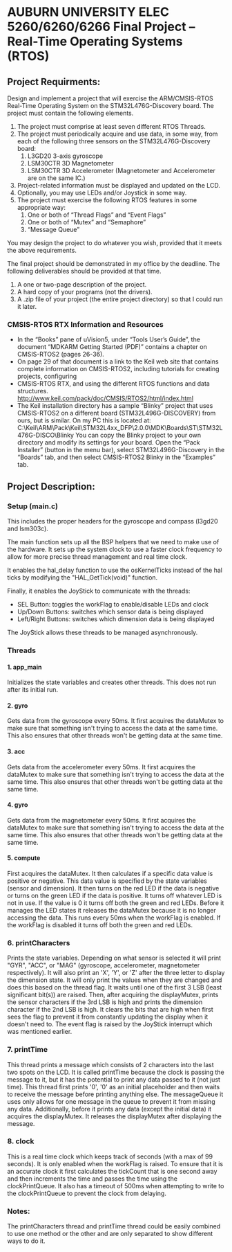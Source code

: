 # AUBURN UNIVERSITY ELEC 5260/6260/6266 Final Project – Real-Time Operating Systems (RTOS)

## Project Requirments:

Design and implement a project that will exercise the ARM/CMSIS-RTOS Real-Time Operating
System on the STM32L476G-Discovery board. The project must contain the following elements.
1. The project must comprise at least seven different RTOS Threads.
2. The project must periodically acquire and use data, in some way, from each of the
following three sensors on the STM32L476G-Discovery board:
    1. L3GD20 3-axis gyroscope
    2. LSM30CTR 3D Magnetometer
    3. LSM30CTR 3D Accelerometer
(Magnetometer and Accelerometer are on the same IC.)
3. Project-related information must be displayed and updated on the LCD.
4. Optionally, you may use LEDs and/or Joystick in some way.
5. The project must exercise the following RTOS features in some appropriate way:
    1. One or both of “Thread Flags” and “Event Flags”
    2. One or both of “Mutex” and “Semaphore”
    3. “Message Queue”

You may design the project to do whatever you wish, provided that it meets the above
requirements.

The final project should be demonstrated in my office by the deadline. The following
deliverables should be provided at that time.

1. A one or two-page description of the project.
2. A hard copy of your programs (not the drivers).
3. A .zip file of your project (the entire project directory) so that I could run it later.

### CMSIS-RTOS RTX Information and Resources
- In the “Books” pane of uVision5, under “Tools User’s Guide”, the document “MDKARM Getting Started (PDF)” contains a chapter on CMSIS-RTOS2 (pages 26-36).
- On page 29 of that document is a link to the Keil web site that contains complete
information on CMSIS-RTOS2, including tutorials for creating projects, configuring
- CMSIS-RTOS RTX, and using the different RTOS functions and data structures.
<http://www.keil.com/pack/doc/CMSIS/RTOS2/html/index.html>
- The Keil installation directory has a sample “Blinky” project that uses CMSIS-RTOS2 on
a different board (STM32L496G-DISCOVERY) from ours, but is similar. On my PC
this is located at:
C:\Keil\ARM\Pack\Keil\STM32L4xx_DFP\2.0.0\MDK\Boards\ST\STM32L476G-DISCO\Blinky
You can copy the Blinky project to your own directory and modify its settings for your board.
Open the “Pack Installer” (button in the menu bar), select STM32L496G-Discovery in the
“Boards” tab, and then select CMSIS-RTOS2 Blinky in the “Examples” tab.

## Project Description:

### Setup (main.c)

This includes the proper headers for the gyroscope and compass (l3gd20 and lsm303c).

The main function sets up all the BSP helpers that we need to make use of the hardware. It sets up the system clock to use a faster clock frequency to allow for more precise thread management and real time clock.

It enables the hal_delay function to use the osKernelTicks instead of the hal ticks by modifying the "HAL_GetTick(void)" function.

Finally, it enables the JoyStick to communicate with the threads:

- SEL Button: toggles the workFlag to enable/disable LEDs and clock
- Up/Down Buttons: switches which sensor data is being displayed
- Left/Right Buttons: switches which dimension data is being displayed

The JoyStick allows these threads to be managed asynchronously.

### Threads

####  1. app_main

Initializes the state variables and creates other threads. This does not run after its initial run.

#### 2. gyro

Gets data from the gyroscope every 50ms. It first acquires the dataMutex to make sure that something isn't trying to access the data at the same time. This also ensures that other threads won't be getting data at the same time.

#### 3. acc

Gets data from the accelerometer every 50ms. It first acquires the dataMutex to make sure that something isn't trying to access the data at the same time. This also ensures that other threads won't be getting data at the same time.

#### 4. gyro

Gets data from the magnetometer every 50ms. It first acquires the dataMutex to make sure that something isn't trying to access the data at the same time. This also ensures that other threads won't be getting data at the same time.

#### 5. compute

First acquires the dataMutex. It then calculates if a specific data value is positive or negative. This data value is specified by the state variables (sensor and dimension). It then turns on the red LED if the data is negative or turns on the green LED if the data is positive. It turns off whatever LED is not in use. If the value is 0 it turns off both the green and red LEDs. Before it manages the LED states it releases the dataMutex because it is no longer accessing the data. This runs every 50ms when the workFlag is enabled. If the workFlag is disabled it turns off both the green and red LEDs.

### 6. printCharacters

Prints the state variables. Depending on what sensor is selected it will print "GYR", "ACC", or "MAG" (gyroscope, accelerometer, magnetometer respectively). It will also print an 'X', 'Y', or 'Z' after the three letter to display the dimension state. It will only print the values when they are changed and does this based on the thread flag. It waits until one of the first 3 LSB (least significant bit(s)) are raised. Then, after acquiring the displayMutex, prints the sensor characters if the 3rd LSB is high and prints the dimension character if the 2nd LSB is high. It clears the bits that are high when first sees the flag to prevent it from constantly updating the display when it doesn't need to. The event flag is raised by the JoyStick interrupt which was mentioned earlier.

### 7. printTime

This thread prints a message which consists of 2 characters into the last two spots on the LCD. It is called printTime because the clock is passing the message to it, but it has the potential to print any data passed to it (not just time). This thread first prints '0', '0' as an initial placeholder and then waits to receive the message before printing anything else. The messageQueue it uses only allows for one message in the queue to prevent it from missing any data. Additionally, before it prints any data (except the initial data) it acquires the displayMutex. It releases the displayMutex after displaying the message.

### 8. clock

This is a real time clock which keeps track of seconds (with a max of 99 seconds). It is only enabled when the workFlag is raised. To ensure that it is an accurate clock it first calculates the tickCount that is one second away and then increments the time and passes the time using the clockPrintQueue. It also has a timeout of 500ms when attempting to write to the clockPrintQueue to prevent the clock from delaying.

### Notes:

The printCharacters thread and printTime thread could be easily combined to use one method or the other and are only separated to show different ways to do it.

